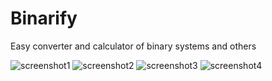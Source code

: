 # Binarify
Easy converter and calculator of binary systems and others

![screenshot1](https://user-images.githubusercontent.com/62218766/163283165-dbd4aaf1-dfeb-45b6-87b3-2218329fd0d2.jpg)
![screenshot2](https://user-images.githubusercontent.com/62218766/163283174-c7fda75f-15fc-46d3-954f-28edb09accb6.jpg)
![screenshot3](https://user-images.githubusercontent.com/62218766/163283180-3a893545-480c-4f31-8649-2cd99c4989aa.jpg)
![screenshot4](https://user-images.githubusercontent.com/62218766/163283186-72de9d62-9cc2-4bf7-b109-728282dd7432.jpg)
